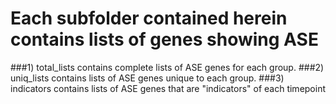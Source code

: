 # Each subfolder contained herein contains lists of genes showing ASE

###1) total_lists contains complete lists of ASE genes for each group. 
###2) uniq_lists contains lists of ASE genes unique to each group. 
###3) indicators contains lists of ASE genes that are "indicators" of each timepoint

